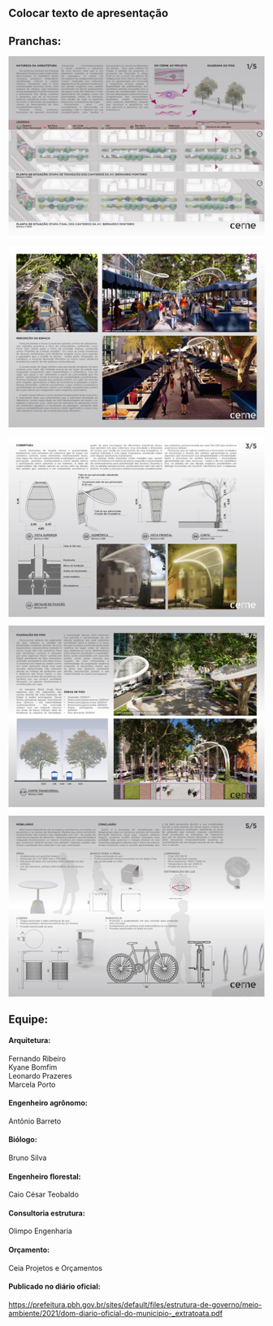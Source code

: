 ## Colocar texto de apresentação

## Pranchas:
![Prancha 1](./figs/prancha01.jpeg)


![Prancha 2](./figs/prancha02.jpeg)


![Prancha 3](./figs/prancha03.jpeg)


![Prancha 4](./figs/prancha04.jpeg)


![Prancha 5](./figs/prancha05.jpeg)

## Equipe:

#### Arquitetura:

Fernando Ribeiro <br/> Kyane Bomfim <br/> Leonardo Prazeres <br/> Marcela Porto

#### Engenheiro agrônomo:
Antônio Barreto

#### Biólogo: 
Bruno Silva 

#### Engenheiro florestal: 
Caio César Teobaldo

#### Consultoria estrutura:
Olimpo Engenharia

#### Orçamento:
Ceia Projetos e Orçamentos

#### Publicado no diário oficial:
[https://prefeitura.pbh.gov.br/sites/default/files/estrutura-de-governo/meio-ambiente/2021/dom-diario-oficial-do-municipio-_extratoata.pdf
](https://prefeitura.pbh.gov.br/sites/default/files/estrutura-de-governo/meio-ambiente/2021/dom-diario-oficial-do-municipio-_extratoata.pdf
)

